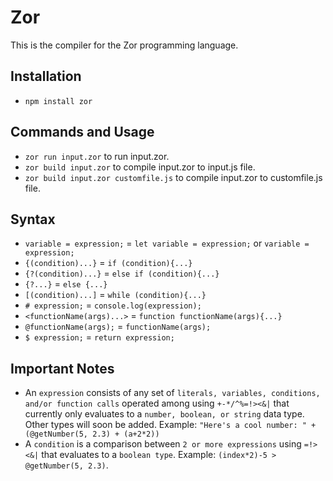 # Zor
This is the compiler for the Zor programming language.

## Installation
* `npm install zor`

## Commands and Usage
* `zor run input.zor` to run input.zor.
* `zor build input.zor` to compile input.zor to input.js file.
* `zor build input.zor customfile.js` to compile input.zor to customfile.js file.

## Syntax
* `variable = expression;` = `let variable = expression;` or `variable = expression;`
* `{(condition)...}` = `if (condition){...}`
* `{?(condition)...}` = `else if (condition){...}`
* `{?...}` = `else {...}`
* `[(condition)...]` = `while (condition){...}`
* `# expression;` = `console.log(expression);`
* `<functionName(args)...>` = `function functionName(args){...}`
* `@functionName(args);` = `functionName(args);`
* `$ expression;` = `return expression;`

## Important Notes
* An `expression` consists of any set of `literals, variables, conditions, and/or function calls` operated among using `+-*/^%=!><&|` that currently only evaluates to a `number, boolean, or string` data type. Other types will soon be added. Example: `"Here's a cool number: " + (@getNumber(5, 2.3) + (a+2*2))`
* A `condition` is a comparison between `2 or more expressions` using `=!><&|` that evaluates to a `boolean type`. Example: `(index*2)-5 > @getNumber(5, 2.3)`.
